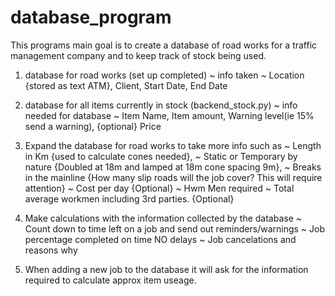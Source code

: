 # database_program

This programs main goal is to create a database of road works for a traffic management company and to keep track of stock being used.

1. database for road works (set up completed)
      ~ info taken
      ~ Location {stored as text ATM}, Client, Start Date, End Date
  
2. database for all items currently in stock (backend_stock.py)
      ~ info needed for database
      ~ Item Name, Item amount, Warning level(ie 15% send a warning), {optional} Price
 
3. Expand the database for road works to take more info such as
      ~ Length in Km {used to calculate cones needed}, 
      ~ Static or Temporary by nature {Doubled at 18m and lamped at 18m cone spacing 9m},
      ~ Breaks in the mainline {How many slip roads will the job cover? This will require attention}
      ~ Cost per day {Optional}
      ~ Hwm Men required 
      ~ Total average workmen including 3rd parties. {Optional}
      
4. Make calculations with the information collected by the database
      ~ Count down to time left on a job and send out reminders/warnings
      ~ Job percentage completed on time NO delays
      ~ Job cancelations and reasons why
      
5. When adding a new job to the database it will ask for the information required to calculate approx item useage.
 
 
